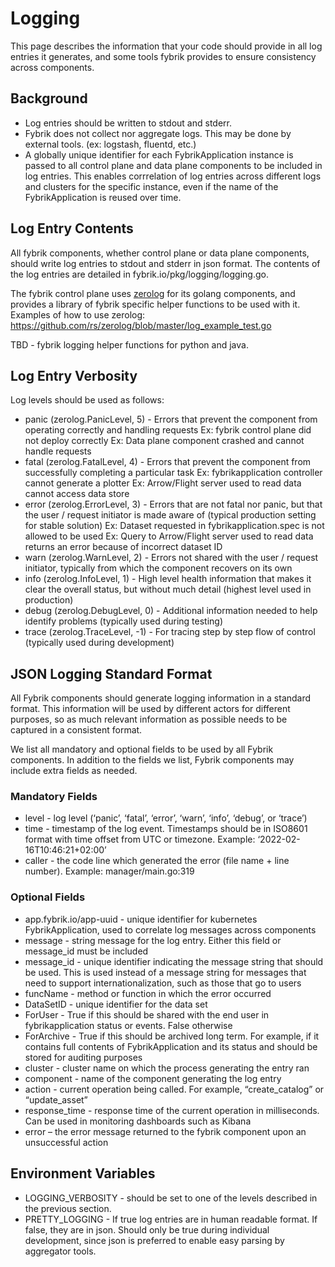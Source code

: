 # Logging

This page describes the information that your code should provide in all log entries it generates, and some tools fybrik provides to ensure consistency across components.

## Background
* Log entries should be written to stdout and stderr.
* Fybrik does not collect nor aggregate logs.  This may be done by external tools. (ex: logstash, fluentd, etc.)
* A globally unique identifier for each FybrikApplication instance is passed to all control plane and data plane components to be included in log entries.  This enables corrrelation of log entries across different logs and clusters for the specific instance, even if the name of the FybrikApplication is reused over time.

## Log Entry Contents
All fybrik components, whether control plane or data plane components, should write log entries to stdout and stderr in json format.
The contents of the log entries are detailed in fybrik.io/pkg/logging/logging.go.

The fybrik control plane uses [zerolog](github.com/rs/zerolog) for its golang components, and provides a library of fybrik specific helper functions to be used with it.
Examples of how to use zerolog: https://github.com/rs/zerolog/blob/master/log_example_test.go

TBD - fybrik logging helper functions for python and java.

## Log Entry Verbosity
Log levels should be used as follows:

- panic (zerolog.PanicLevel, 5) - Errors that prevent the component from operating correctly and handling requests
     Ex: fybrik control plane did not deploy correctly
	   Ex: Data plane component crashed and cannot handle requests
- fatal (zerolog.FatalLevel, 4) - Errors that prevent the component from successfully completing a particular task
	   Ex: fybrikapplication controller cannot generate a plotter
	   Ex: Arrow/Flight server used to read data cannot access data store
- error (zerolog.ErrorLevel, 3) - Errors that are not fatal nor panic, but that the user / request initiator is made aware of (typical production setting for stable solution)
	   Ex: Dataset requested in fybrikapplication.spec is not allowed to be used
 	   Ex: Query to Arrow/Flight server used to read data returns an error because of incorrect dataset ID
- warn (zerolog.WarnLevel, 2) - Errors not shared with the user / request initiator, typically from which the component recovers on its own
- info (zerolog.InfoLevel, 1) - High level health information that makes it clear the overall status, but without much detail (highest level used in production)
- debug (zerolog.DebugLevel, 0) - Additional information needed to help identify problems (typically used during testing)
- trace (zerolog.TraceLevel, -1) - For tracing step by step flow of control (typically used during development)

## JSON Logging Standard Format
All Fybrik components should generate logging information in a standard format. This information will be used by different actors for different purposes, so as much relevant information as possible needs to be captured in a consistent format.

We list all mandatory and optional fields to be used by all Fybrik components. In addition to the fields we list, Fybrik components may include extra fields as needed.

### Mandatory Fields
- level - log level (‘panic’, ‘fatal’, ‘error’, ‘warn’, ‘info’, ‘debug’, or ‘trace’)
- time - timestamp  of the log event.  Timestamps  should  be in ISO8601  format with  time offset from  UTC or timezone. Example: ‘2022-02-16T10:46:21+02:00’
- caller - the code line which generated the error (file name + line number). Example: manager/main.go:319

### Optional Fields
- app.fybrik.io/app-uuid - unique identifier for kubernetes FybrikApplication, used to correlate log messages across components
- message - string message for the log entry. Either this field or message_id must be included
- message_id - unique identifier indicating the message string that should be used. This is used instead of a message string for messages that need to support internationalization, such as those that go to users
- funcName - method or function in which the error occurred
- DataSetID - unique identifier for the data set
- ForUser - True if this should be shared with the end user in fybrikapplication status or events. False otherwise
- ForArchive - True if this should be archived long term. For example, if it contains full contents of FybrikApplication and its status and should be stored for auditing purposes
- cluster - cluster name on which the process generating the entry ran
- component - name of the component generating the log entry
- action - current operation being called. For example, “create_catalog” or “update_asset”
- response_time - response time of the current operation in milliseconds. Can be used in monitoring dashboards such as Kibana
- error – the error message returned to the fybrik component upon an unsuccessful action

## Environment Variables
- LOGGING_VERBOSITY - should be set to one of the levels described in the previous section.  
- PRETTY_LOGGING - If true log entries are in human readable format.  If false, they are in json. Should only be true during individual development, since json is preferred to enable easy parsing by aggregator tools.

